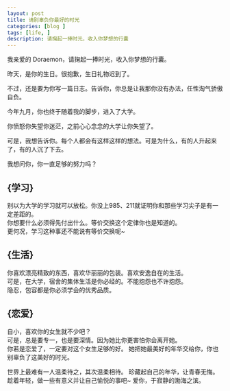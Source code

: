 ```yaml
---
layout: post
title: 请别辜负你最好的时光
categories: [blog ]
tags: [life, ]
description: 请掬起一捧时光，收入你梦想的行囊
---
```



我亲爱的 Doraemon，请掬起一捧时光，收入你梦想的行囊。

昨天，是你的生日。很抱歉，生日礼物迟到了。

不过，还是要为你写一篇日志。告诉你，你总是让我那你没有办法，任性淘气骄傲自负。  

今年九月，你也终于随着我的脚步，进入了大学。

你愤怒你失望你迷茫，之前心心念念的大学让你失望了。

可是，我想告诉你。每个人都会有这样这样的想法。可是为什么，有的人升起来了，有的人沉了下去。

我想问你，你一直足够的努力吗？

## {学习}
别以为大学的学习就可以放松。你没上985、211就证明你和那些学习尖子是有一定差距的。  
你想要什么必须得先付出什么。等价交换这个定律你也是知道的。  
更何况，学习这种事还不能说有等价交换呢~

## {生活}
你喜欢漂亮精致的东西，喜欢华丽丽的包装。喜欢安逸自在的生活。  
可是，在大学，宿舍的集体生活是你必经的。不能抱怨也不许抱怨。  
隐忍，包容都是你必须学会的优秀品质。

## {恋爱}
自小，喜欢你的女生就不少吧？  
可是，总是要专一，也是要深情。因为她比你更害怕你会离开她。  
你若是恋爱了，一定要对这个女生足够的好。
她把她最美好的年华交给你，你也别辜负了这美好的时光。
 
世界上最难有一人温柔待之，其次温柔相待。
珍藏起自己的年华，让青春无悔。
趁着年轻，做一些有意义并让自己愉悦的事吧~
爱你，于寂静的渤海之滨。